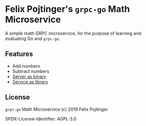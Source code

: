 # Felix Pojtinger's `grpc-go` Math Microservice

A simple math GRPC microservice, for the purpose of learning and evaluating Go and `grpc-go`.

## Features

- Add numbers
- Subtract numbers
- [Server as binary](./cmd/grpc-go-math-server/main.go)
- [Service as library](./lib/svc/svc.go)

## License

`grpc-go` Math Microservice (c) 2019 Felix Pojtinger

SPDX-License-Identifier: AGPL-3.0
